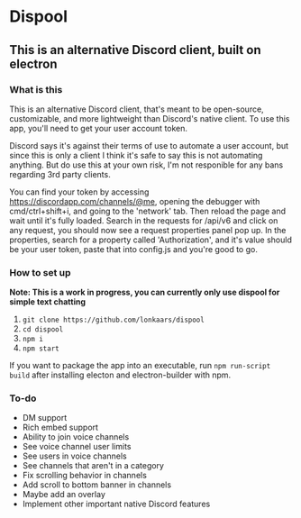 # Dispool

## This is an alternative Discord client, built on electron

### What is this

This is an alternative Discord client, that's meant to be open-source, customizable, and more lightweight than Discord's native client. To use this app, you'll need to get your user account token.

Discord says it's against their terms of use to automate a user account, but since this is only a client I think it's safe to say this is not automating anything. But do use this at your own risk, I'm not responible for any bans regarding 3rd party clients.

You can find your token by accessing https://discordapp.com/channels/@me, opening the debugger with cmd/ctrl+shift+i, and going to the 'network' tab. Then reload the page and wait until it's fully loaded. Search in the requests for /api/v6 and click on any request, you should now see a request properties panel pop up. In the properties, search for a property called 'Authorization', and it's value should be your user token, paste that into config.js and you're good to go.

### How to set up

**Note: This is a work in progress, you can currently only use dispool for simple text chatting**

1. `git clone https://github.com/lonkaars/dispool`
2. `cd dispool`
3. `npm i`
4. `npm start`

If you want to package the app into an executable, run `npm run-script build` after installing electon and electron-builder with npm.

### To-do

- DM support
- Rich embed support
- Ability to join voice channels
- See voice channel user limits
- See users in voice channels
- See channels that aren't in a category
- Fix scrolling behavior in channels
- Add scroll to bottom banner in channels
- Maybe add an overlay
- Implement other important native Discord features
